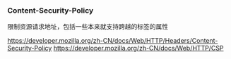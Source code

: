 <!--
 * @description: 
 * @author: xiangrong.liu
 * @Date: 2021-03-15 10:53:29
 * @LastEditors: xiangrong.liu
 * @LastEditTime: 2021-03-15 10:56:41
-->
### Content-Security-Policy
限制资源请求地址，包括一些本来就支持跨越的标签的属性

https://developer.mozilla.org/zh-CN/docs/Web/HTTP/Headers/Content-Security-Policy
https://developer.mozilla.org/zh-CN/docs/Web/HTTP/CSP